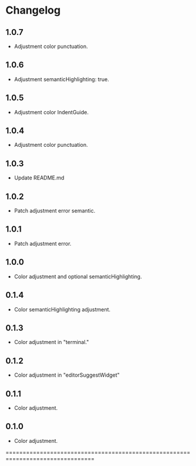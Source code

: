 # Changelog

## 1.0.7

- Adjustment color punctuation.

## 1.0.6

- Adjustment semanticHighlighting: true.

## 1.0.5

- Adjustment color IndentGuide.

## 1.0.4

- Adjustment color punctuation.

## 1.0.3

- Update README.md

## 1.0.2

- Patch adjustment error semantic.

## 1.0.1

- Patch adjustment error.

## 1.0.0

- Color adjustment and optional semanticHighlighting.

## 0.1.4

- Color semanticHighlighting adjustment.

## 0.1.3

- Color adjustment in "terminal."

## 0.1.2

- Color adjustment in "editorSuggestWidget"

## 0.1.1

- Color adjustment.

## 0.1.0

- Color adjustment.

================================================================================
